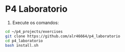 # P4 Laboratorio

1) Execute os comandos:
```bash
cd ~/p4_projects/exercises
git clone https://github.com/alr46664/p4_laboratorio
cd p4_laboratorio
bash install.sh
```

